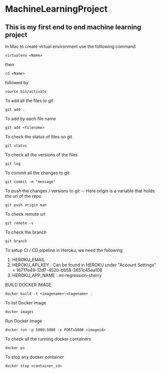 # MachineLearningProject
## This is my first end to end machine learning project

In Mac to create virtual environment use the folllowing command
```
virtualenv <Name>
```
then 
```
cd <Name>
```
followed by
```
source bin/activate
```


To add all the files to git
```
git add .
```

To add by each file name
```
git add <filename>
```

To check the status of files on git
```
git status
```

To check all the versions of the files
```
git log
```

To commit all the changes to git
```
git commit -m "message"
```

To push the changes / versions to git -- Here origin is a variable that holds the url of the repo
```
git push origin man
```

To check remote url
```
git remote -v
```

To check the branch
```
git branch
```

To setup CI / CD pipeline in Heroku, we need the following
1.  HEROKU_EMAIL
2.  HEROKU_API_KEY : Can be found in HEROKU under "Account Settings" = 16717e49-12d7-4520-bb58-3651c45ea108
3.  HEROKU_APP_NAME : ml-regression-sherry

BUILD DOCKER IMAGE
```
docker build -t <imagename>:<tagename> .
```

To list Docker image
```
docker images
```

Run Docker image
```
docker run -p 5000:5000 -e PORT=5000 <imageid>
```

To check all the running docker containers
```
docker ps
```

To stop any docker container
```
docker stop <container_id>
```